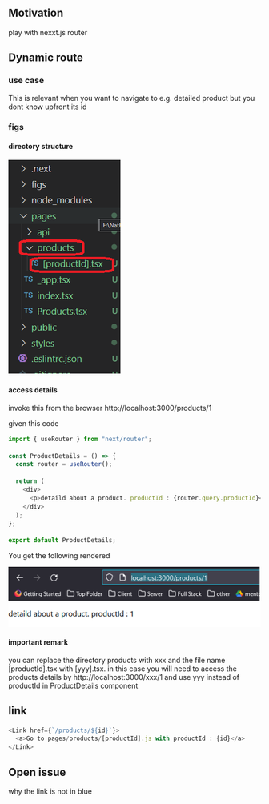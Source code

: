 <h2>Motivation</h2>
play with nexxt.js router

<h2>Dynamic route</h2>
<h3>use case</h3>
This is relevant when you want to navigate to e.g. detailed product but you dont know upfront its id

<h3>figs</h3>

<h4>directory structure</h4>

![tree structure](./figs/tree_structure.png)

<h4>access details</h4>

invoke this from the browser
http://localhost:3000/products/1

given this code

```ts
import { useRouter } from "next/router";

const ProductDetails = () => {
  const router = useRouter();

  return (
    <div>
      <p>detaild about a product. productId : {router.query.productId}</p>
    </div>
  );
};

export default ProductDetails;
```

You get the following rendered

![tree structure](./figs/detailed_rendered_products_id_1.png)

<h4>important remark</h4>
you can replace the directory products with xxx and the file name [productId].tsx with [yyy].tsx. in this case you will need to access the products details by http://localhost:3000/xxx/1 and use yyy instead of productId in ProductDetails component

<h2>link</h2>

```ts
<Link href={`/products/${id}`}>
  <a>Go to pages/products/[productId].js with productId : {id}</a>
</Link>
```

<h2>Open issue</h2>
why the link is not in blue
